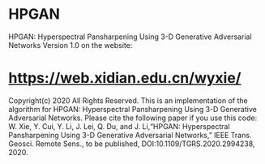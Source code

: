 # HPGAN
HPGAN: Hyperspectral Pansharpening Using 3-D Generative Adversarial Networks Version 1.0 on the website:
# https://web.xidian.edu.cn/wyxie/
Copyright(c) 2020
All Rights Reserved.
This is an implementation of the algorithm for HPGAN: Hyperspectral Pansharpening Using 3-D Generative Adversarial Networks.
Please cite the following paper if you use this code:
W. Xie, Y. Cui, Y. Li, J. Lei, Q. Du, and J. Li,“HPGAN: Hyperspectral Pansharpening Using 3-D Generative Adversarial Networks,”
IEEE Trans. Geosci. Remote Sens., to be published, DOI:10.1109/TGRS.2020.2994238, 2020.
